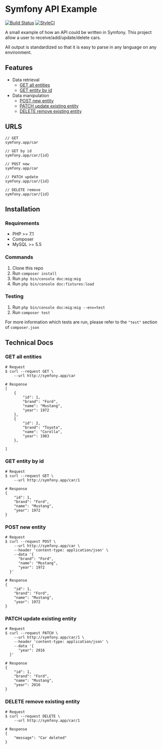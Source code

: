 # Symfony API Example

[![Build Status](https://travis-ci.org/loekiedepo/Symfony-API-Example.svg?branch=master)](https://travis-ci.org/loekiedepo/Symfony-API-Example)
[![StyleCI](https://styleci.io/repos/75643731/shield?branch=master)](https://styleci.io/repos/75643731)

A small example of how an API could be written in Symfony. This project allow a user to receive/add/update/delete cars.

All output is standardized so that it is easy to parse in any language on any environment.

## Features

- Data retrieval
   - [GET all entities](#get-all-entities)
   - [GET entity by id](#get-entity-by-id)
- Data manipulation
   - [POST new entity](#post-new-entity)
   - [PATCH update existing entity](#patch-update-existing-entity)
   - [DELETE remove existing entity](#delete-removing-existing-entity)
   

## URLS

```
// GET
symfony.app/car

// GET by id
symfony.app/car/{id}

// POST new
symfony.app/car

// PATCH update
symfony.app/car/{id}

// DELETE remove
symfony.app/car/{id}
```

## Installation

### Requirements

- PHP >= 7.1
- Composer
- MySQL >= 5.5

### Commands

1. Clone this repo
2. Run `composer install`
3. Run `php bin/console doc:mig:mig`
4. Run `php bin/console doc:fixtures:load`

### Testing

1. Run `php bin/console doc:mig:mig --env=test`
2. Run `composer test`

For more information which tests are run, please refer to the `"test"` section of `composer.json`

## Technical Docs

### GET all entities
```shell
# Request
$ curl --request GET \
    --url http://symfony.app/car
  
# Response
[
    {
        "id": 1,
        "brand": "Ford",
        "name": "Mustang",
        "year": 1972
    },
    {
        "id": 2,
        "brand": "Toyota",
        "name": "Corolla",
        "year": 1983
    },
    
]
```

### GET entity by id
```shell
# Request
$ curl --request GET \
    --url http://symfony.app/car/1
  
# Response
{
    "id": 1,
    "brand": "Ford",
    "name": "Mustang",
    "year": 1972
}
```

### POST new entity
```shell
# Request
$ curl --request POST \
    --url http://symfony.app/car \
    --header 'content-type: application/json' \
    --data '{
	  "brand": "Ford",
	  "name": "Mustang",
	  "year": 1972
  }'
  
# Response
{
    "id": 1,
    "brand": "Ford",
    "name": "Mustang",
    "year": 1972
}
```

### PATCH update existing entity
```shell
# Request
$ curl --request PATCH \
    --url http://symfony.app/car/1 \
    --header 'content-type: application/json' \
    --data '{
      "year": 2016
  }'
  
# Response
{
    "id": 1,
    "brand": "Ford",
    "name": "Mustang",
    "year": 2016
}
```

### DELETE remove existing entity
```shell
# Request
$ curl --request DELETE \
    --url http://symfony.app/car/1

# Response
{
    "message": "Car deleted"
}
```
